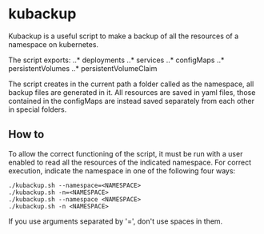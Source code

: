 # kubackup
Kubackup is a useful script to make a backup of all the resources of a namespace on kubernetes.

The script exports:
..* deployments
..* services
..* configMaps
..* persistentVolumes
..* persistentVolumeClaim

The script creates in the current path a folder called as the namespace, all backup files are generated in it. All resources are saved in yaml files, those contained in the configMaps are instead saved separately from each other in special folders.

## How to
To allow the correct functioning of the script, it must be run with a user enabled to read all the resources of the indicated namespace.
For correct execution, indicate the namespace in one of the following four ways:
```
./kubackup.sh --namespace=<NAMESPACE>
./kubackup.sh -n=<NAMESPACE>
./kubackup.sh --namespace <NAMESPACE>
./kubackup.sh -n <NAMESPACE>
```
If you use arguments separated by '=', don't use spaces in them.
